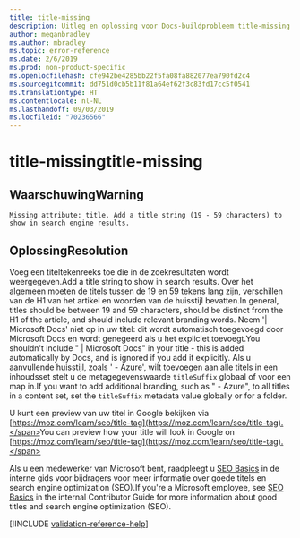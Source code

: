 ```yaml
---
title: title-missing
description: Uitleg en oplossing voor Docs-buildprobleem title-missing
author: meganbradley
ms.author: mbradley
ms.topic: error-reference
ms.date: 2/6/2019
ms.prod: non-product-specific
ms.openlocfilehash: cfe942be4285bb22f5fa08fa882077ea790fd2c4
ms.sourcegitcommit: dd751d0cb5b11f81a64ef62f3c83fd17cc5f0541
ms.translationtype: HT
ms.contentlocale: nl-NL
ms.lasthandoff: 09/03/2019
ms.locfileid: "70236566"
---
```

# <a name="title-missing"></a><span data-ttu-id="58ab9-103">title-missing</span><span class="sxs-lookup"><span data-stu-id="58ab9-103">title-missing</span></span>

## <a name="warning"></a><span data-ttu-id="58ab9-104">Waarschuwing</span><span class="sxs-lookup"><span data-stu-id="58ab9-104">Warning</span></span>

`Missing attribute: title. Add a title string (19 - 59 characters) to show in search engine results.`

## <a name="resolution"></a><span data-ttu-id="58ab9-105">Oplossing</span><span class="sxs-lookup"><span data-stu-id="58ab9-105">Resolution</span></span>

<span data-ttu-id="58ab9-106">Voeg een titeltekenreeks toe die in de zoekresultaten wordt weergegeven.</span><span class="sxs-lookup"><span data-stu-id="58ab9-106">Add a title string to show in search results.</span></span> <span data-ttu-id="58ab9-107">Over het algemeen moeten de titels tussen de 19 en 59 tekens lang zijn, verschillen van de H1 van het artikel en woorden van de huisstijl bevatten.</span><span class="sxs-lookup"><span data-stu-id="58ab9-107">In general, titles should be between 19 and 59 characters, should be distinct from the H1 of the article, and should include relevant branding words.</span></span> <span data-ttu-id="58ab9-108">Neem '| Microsoft Docs' niet op in uw titel: dit wordt automatisch toegevoegd door Microsoft Docs en wordt genegeerd als u het expliciet toevoegt.</span><span class="sxs-lookup"><span data-stu-id="58ab9-108">You shouldn't include " | Microsoft Docs" in your title - this is added automatically by Docs, and is ignored if you add it explicitly.</span></span> <span data-ttu-id="58ab9-109">Als u aanvullende huisstijl, zoals ' - Azure', wilt toevoegen aan alle titels in een inhoudsset stelt u de metagegevenswaarde `titleSuffix` globaal of voor een map in.</span><span class="sxs-lookup"><span data-stu-id="58ab9-109">If you want to add additional branding, such as " - Azure", to all titles in a content set, set the `titleSuffix` metadata value globally or for a folder.</span></span>

<span data-ttu-id="58ab9-110">U kunt een preview van uw titel in Google bekijken via [https://moz.com/learn/seo/title-tag](https://moz.com/learn/seo/title-tag).</span><span class="sxs-lookup"><span data-stu-id="58ab9-110">You can preview how your title will look in Google on [https://moz.com/learn/seo/title-tag](https://moz.com/learn/seo/title-tag).</span></span>

<span data-ttu-id="58ab9-111">Als u een medewerker van Microsoft bent, raadpleegt u [SEO Basics](https://review.docs.microsoft.com/en-us/help/contribute/contribute-how-to-write-seo-basics?branch=master) in de interne gids voor bijdragers voor meer informatie over goede titels en search engine optimization (SEO).</span><span class="sxs-lookup"><span data-stu-id="58ab9-111">If you're a Microsoft employee, see [SEO Basics](https://review.docs.microsoft.com/en-us/help/contribute/contribute-how-to-write-seo-basics?branch=master) in the internal Contributor Guide for more information about good titles and search engine optimization (SEO).</span></span>

[!INCLUDE [validation-reference-help](includes/validation-reference-help.md)]
